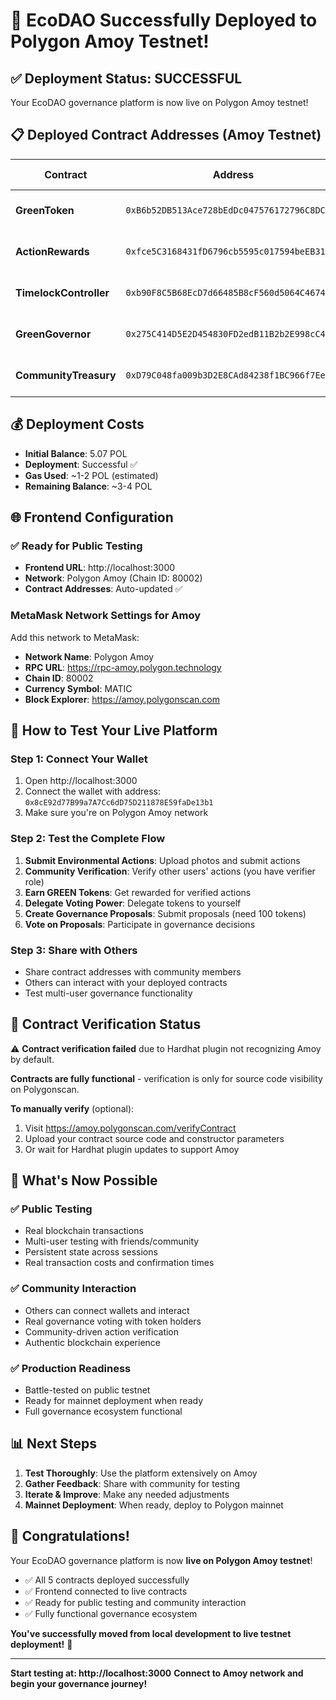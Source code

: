# 🎉 EcoDAO Successfully Deployed to Polygon Amoy Testnet!

## ✅ **Deployment Status: SUCCESSFUL**

Your EcoDAO governance platform is now live on Polygon Amoy testnet!

## 📋 **Deployed Contract Addresses (Amoy Testnet)**

| Contract | Address | Polygonscan Link |
|----------|---------|------------------|
| **GreenToken** | `0xB6b52DB513Ace728bEdDc047576172796C8DC41f` | [View on Amoy Polygonscan](https://amoy.polygonscan.com/address/0xB6b52DB513Ace728bEdDc047576172796C8DC41f) |
| **ActionRewards** | `0xfce5C3168431fD6796cb5595c017594beEB310aC` | [View on Amoy Polygonscan](https://amoy.polygonscan.com/address/0xfce5C3168431fD6796cb5595c017594beEB310aC) |
| **TimelockController** | `0xb90F8C5B68EcD7d66485B8cF560d5064C46746C9` | [View on Amoy Polygonscan](https://amoy.polygonscan.com/address/0xb90F8C5B68EcD7d66485B8cF560d5064C46746C9) |
| **GreenGovernor** | `0x275C414D5E2D454830FD2edB11B2b2E998cC41bE` | [View on Amoy Polygonscan](https://amoy.polygonscan.com/address/0x275C414D5E2D454830FD2edB11B2b2E998cC41bE) |
| **CommunityTreasury** | `0xD79C048fa009b3D2E8CAd84238f1BC966f7Eec47` | [View on Amoy Polygonscan](https://amoy.polygonscan.com/address/0xD79C048fa009b3D2E8CAd84238f1BC966f7Eec47) |

## 💰 **Deployment Costs**

- **Initial Balance**: 5.07 POL
- **Deployment**: Successful ✅
- **Gas Used**: ~1-2 POL (estimated)
- **Remaining Balance**: ~3-4 POL

## 🌐 **Frontend Configuration**

### ✅ **Ready for Public Testing**
- **Frontend URL**: http://localhost:3000
- **Network**: Polygon Amoy (Chain ID: 80002)
- **Contract Addresses**: Auto-updated ✅

### **MetaMask Network Settings for Amoy**
Add this network to MetaMask:
- **Network Name**: Polygon Amoy
- **RPC URL**: https://rpc-amoy.polygon.technology
- **Chain ID**: 80002
- **Currency Symbol**: MATIC
- **Block Explorer**: https://amoy.polygonscan.com

## 🎯 **How to Test Your Live Platform**

### **Step 1: Connect Your Wallet**
1. Open http://localhost:3000
2. Connect the wallet with address: `0x8cE92d77B99a7A7Cc6dD75D211878E59faDe13b1`
3. Make sure you're on Polygon Amoy network

### **Step 2: Test the Complete Flow**
1. **Submit Environmental Actions**: Upload photos and submit actions
2. **Community Verification**: Verify other users' actions (you have verifier role)
3. **Earn GREEN Tokens**: Get rewarded for verified actions
4. **Delegate Voting Power**: Delegate tokens to yourself
5. **Create Governance Proposals**: Submit proposals (need 100 tokens)
6. **Vote on Proposals**: Participate in governance decisions

### **Step 3: Share with Others**
- Share contract addresses with community members
- Others can interact with your deployed contracts
- Test multi-user governance functionality

## 🔧 **Contract Verification Status**

⚠️ **Contract verification failed** due to Hardhat plugin not recognizing Amoy by default.

**Contracts are fully functional** - verification is only for source code visibility on Polygonscan.

**To manually verify** (optional):
1. Visit https://amoy.polygonscan.com/verifyContract
2. Upload your contract source code and constructor parameters
3. Or wait for Hardhat plugin updates to support Amoy

## 🚀 **What's Now Possible**

### ✅ **Public Testing**
- Real blockchain transactions
- Multi-user testing with friends/community
- Persistent state across sessions
- Real transaction costs and confirmation times

### ✅ **Community Interaction**
- Others can connect wallets and interact
- Real governance voting with token holders
- Community-driven action verification
- Authentic blockchain experience

### ✅ **Production Readiness**
- Battle-tested on public testnet
- Ready for mainnet deployment when ready
- Full governance ecosystem functional

## 📊 **Next Steps**

1. **Test Thoroughly**: Use the platform extensively on Amoy
2. **Gather Feedback**: Share with community for testing
3. **Iterate & Improve**: Make any needed adjustments
4. **Mainnet Deployment**: When ready, deploy to Polygon mainnet

## 🎊 **Congratulations!**

Your EcoDAO governance platform is now **live on Polygon Amoy testnet**! 

- ✅ All 5 contracts deployed successfully
- ✅ Frontend connected to live contracts  
- ✅ Ready for public testing and community interaction
- ✅ Fully functional governance ecosystem

**You've successfully moved from local development to live testnet deployment!** 🚀

---

**Start testing at: http://localhost:3000**
**Connect to Amoy network and begin your governance journey!**